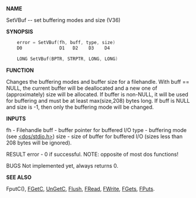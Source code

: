 
**NAME**

SetVBuf -- set buffering modes and size (V36)

**SYNOPSIS**

```c
    error = SetVBuf(fh, buff, type, size)
    D0              D1   D2    D3    D4

    LONG SetVBuf(BPTR, STRPTR, LONG, LONG)

```
**FUNCTION**

Changes the buffering modes and buffer size for a filehandle.
With buff == NULL, the current buffer will be deallocated and a
new one of (approximately) size will be allocated.  If buffer is
non-NULL, it will be used for buffering and must be at least
max(size,208) bytes long.  If buff is NULL and size is -1,
then only the buffering mode will be changed.

**INPUTS**

fh   - Filehandle
buff - buffer pointer for buffered I/O
type - buffering mode (see [&#060;dos/stdio.h&#062;](_006B.md))
size - size of buffer for buffered I/O (sizes less than 208 bytes
will be ignored).

RESULT
error - 0 if successful.  NOTE: opposite of most dos functions!

BUGS
Not implemented yet, always returns 0.

**SEE ALSO**

FputC(), [FGetC](FGetC.md), [UnGetC](UnGetC.md), [Flush](Flush.md), [FRead](FRead.md), [FWrite](FWrite.md), [FGets](FGets.md),
[FPuts](FPuts.md).
